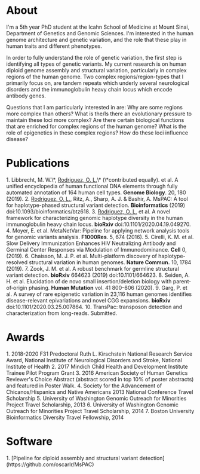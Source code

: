 
<h1 style="color:black;">About</h1>
<p>
I'm a 5th year PhD student at the Icahn School of Medicine at Mount Sinai, Department of Genetics and Genomic Sciences. I'm interested in the human genome architecture and genetic variation, and the role that these play in human traits and different phenotypes.
</p>
<p>
In order to fully understand the role of genetic variation, the first step is identifying all types of genetic variants. My current research is on human diploid genome assembly and structural variation, particularly in complex regions of the human genome. Two complex regions/region-types that I primarily focus on, are tandem repeats which underly several neurological disorders and the immunoglobulin heavy chain locus which encode antibody genes.
</p>
<p>
Questions that I am particularly interested in are: Why are some regions more complex than others? What is the/Is there an evolutionary pressure to maintain these loci more complex? Are there certain biological functions that are enriched for complex regions of the human genome? What is the role of epigenetics in these complex regions? How do these loci influence disease?
</p>

<h1 style="color:black;">Publications</h1>
1.    Libbrecht, M. W.\*, <u>Rodriguez, O. L.</u>\* (\*contributed equally). et al. A unified encyclopedia of human functional DNA elements through fully automated annotation of 164 human cell types. <b>Genome Biology</b>. 20, 180 (2019).
2.    <u>Rodriguez, O. L.</u>, Ritz, A., Sharp, A. J. & Bashir, A. MsPAC: A tool for haplotype-phased structural variant detection. <b>Bioinformatics</b> (2019) doi:10.1093/bioinformatics/btz618.
3.    <u>Rodriguez, O. L.</u> et al. A novel framework for characterizing genomic haplotype diversity in the human immunoglobulin heavy chain locus. <b>bioRxiv</b> doi:10.1101/2020.04.19.049270.
4.     Moyer, E. et al. MetaNetVar: Pipeline for applying network analysis tools for genomic variants analysis. <b>F1000Res</b>. 5, 674 (2016).
5.    Cirelli, K. M. et al. Slow Delivery Immunization Enhances HIV Neutralizing Antibody and Germinal Center Responses via Modulation of Immunodominance. <b>Cell</b> 0, (2019).
6.    Chaisson, M. J. P. et al. Multi-platform discovery of haplotype-resolved structural variation in human genomes. <b>Nature Commun.</b> 10, 1784 (2019).
7.    Zook, J. M. et al. A robust benchmark for germline structural variant detection. <b>bioRxiv</b> 664623 (2019) doi:10.1101/664623.
8.    Seiden, A. H. et al. Elucidation of de novo small insertion/deletion biology with parent‐of‐origin phasing. <b>Human Mutation</b> vol. 41 800–806 (2020).
9.    Garg, P. et al. A survey of rare epigenetic variation in 23,116 human genomes identifies disease-relevant epivariations and novel CGG expansions. <b>bioRxiv</b> doi:10.1101/2020.03.25.007864.
10. TransPac: transposon detection and characterization from long-reads. Submitted.

<h1 style="color:black;">Awards</h1>
1. 2018-2020 F31 Predoctoral Ruth L. Kirschstein National Research Service Award, National Institute of Neurological Disorders and Stroke, National Institute of Health
2. 2017 Mindich Child Health and Development Institute Trainee Pilot Program Grant
3. 2016 American Society of Human Genetics Reviewer's Choice Abstract (abstract scored in top 10% of poster abstracts) and featured in Poster Walk. 
4. Society for the Advancement of Chicanos/Hispanics and Native Americans 2013 National Conference Travel Scholarship
5. University of Washington Genomic Outreach for Minorities Project Travel Scholarship, 2013
6. University of Washington Genomic Outreach for Minorities Project Travel Scholarship, 2014
7. Boston University Bioinformatics Diversity Travel Fellowship, 2014

<h1 style="color:black;">Software</h1>
1. [Pipeline for diploid assembly and structural variant detection](https://github.com/oscarlr/MsPAC)

